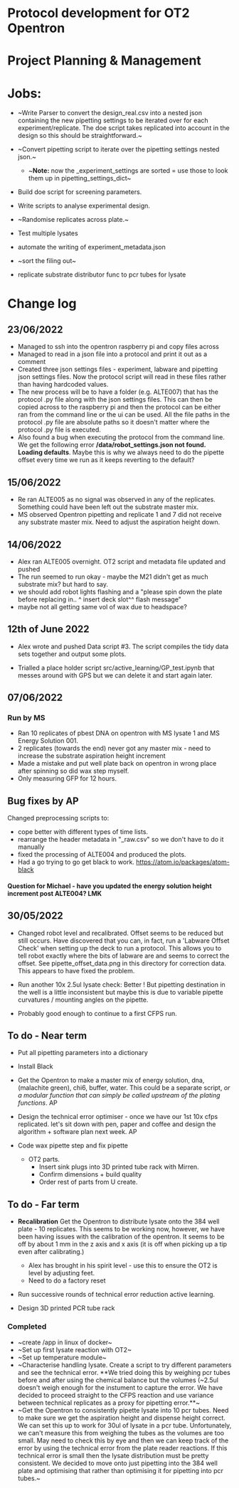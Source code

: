 # Protocol development for OT2 Opentron



# Project Planning & Management

# **Jobs:**

* ~Write Parser to convert the design_real.csv into a nested json containing the new pipetting settings to be iterated over for each experiment/replicate. The doe script takes replicated into account in the design so this should be straightforward.~
* ~Convert pipetting script to iterate over the pipetting settings nested json.~
  * ~**Note:** now the _experiment_settings are sorted =  use those to look them up in pipetting_settings_dict~
* Build doe script for screening parameters.
* Write scripts to analyse experimental design.
* ~Randomise replicates across plate.~
* Test multiple lysates

* automate the writing of experiment_metadata.json
* ~sort the filing out~
* replicate substrate distributor func to pcr tubes for lysate


# Change log

## 23/06/2022

* Managed to ssh into the opentron raspberry pi and copy files across
* Managed to read in a json file into a protocol and print it out as a comment
* Created three json settings files - experiment, labware and pipetting json settings files.
  Now the protocol script will read in these files rather than having hardcoded values.
* The new process will be to have a folder (e.g. ALTE007) that has the protocol .py
  file along with the json settings files. This can then be copied across to the
  raspberry pi and then the protocol can be either ran from the command line or the
  ui can be used. All the file paths in the protocol .py file are absolute paths
  so it doesn't matter where the protocol .py file is executed.
* Also found a bug when executing the protocol from the command line. We get the following error
  **/data/robot_settings.json not found. Loading defaults**.
  Maybe this is why we always need to do the pipette offset every time we run
  as it keeps reverting to the default?

## 15/06/2022

* Re ran ALTE005 as no signal was observed in any of the replicates. Something could have been left out the substrate master mix.
* MS observed Opentron pipetting and replicate 1 and 7 did not receive any substrate master mix. Need to adjust the aspiration height down.

## 14/06/2022

* Alex ran ALTE005 overnight. OT2 script and metadata file updated and pushed
* The run seemed to run okay - maybe the M21 didn't get as much substrate mix? but hard to say.
* we should add robot lights flashing and a "please spin down the plate before replacing in.. ^ insert deck slot^^  flash message"
* maybe not all getting same vol of wax due to headspace?

## 12th of June 2022

* Alex wrote and pushed Data script #3. The script compiles the tidy data sets together and output some plots.

* Trialled a place holder script src/active_learning/GP_test.ipynb that messes around with GPS but we can delete it and start again later.

## 07/06/2022

### Run by MS

* Ran 10 replicates of pbest DNA on opentron with MS lysate 1 and MS Energy Solution 001.
* 2 replicates (towards the end) never got any master mix - need to increase the substrate aspiration height increment
* Made a mistake and put well plate back on opentron in wrong place after spinning so did wax step myself.
* Only measuring GFP for 12 hours.

## Bug fixes by AP
Changed preprocessing scripts to:
* cope better with different types of time lists.
* rearrange the header metadata in "_raw.csv" so we don't have to do it manually
* fixed the processing of ALTE004 and produced the plots.
* Had a go trying to go get black to work. https://atom.io/packages/atom-black

#### Question for Michael - have you updated the energy solution height increment post ALTE004?  LMK

## 30/05/2022

* Changed robot level and recalibrated. Offset seems to be reduced but still occurs. Have discovered that you can, in fact, run a 'Labware Offset Check' when setting up the deck to run a protocol.
This allows you to tell robot exactly where the bits of labware are and seems to correct the offset. See pipette_offset_data.png in this directory for correction data. This appears to have fixed the problem.

* Run another 10x 2.5ul lysate check: Better ! But pipetting destination in the well is a little inconsistent but maybe this is due to variable pipette curvatures / mounting angles on the pipette.

* Probably good enough to continue to a first CFPS run.

## To do  - Near term

* Put all pipetting parameters into a dictionary

* Install Black

* Get the Opentron to make a master mix of energy solution, dna, (malachite green),
chi6, buffer, water. This could be a separate script, *or a modular function that can simply be called upstream of the plating functions*. AP

* Design the technical error optimiser - once we have our 1st 10x cfps replicated. let's sit down with pen, paper and coffee and design the algorithm + software plan next week. AP

* Code wax pipette step and fix pipette
  * OT2 parts.
    * Insert sink plugs into 3D printed tube rack with Mirren.
    * Confirm dimensions + build quality
    * Order rest of parts from U create.

## To do - Far term

* **Recalibration**  Get the Opentron to distribute lysate onto the 384 well plate - 10 replicates.
This seems to be working now, however, we have been having issues with the calibration
of the opentron. It seems to be off by about 1 mm in the z axis and x axis (it
is off when picking up a tip even after calibrating.)
  * Alex has brought in his spirit level - use this to ensure the OT2 is level by adjusting feet.
  * Need to do a factory reset

* Run successive rounds of technical error reduction active learning.

* Design 3D printed PCR tube rack


### Completed

* ~create /app in linux of docker~
* ~Set up first lysate reaction with OT2~
* ~Set up temperature module~
* ~Characterise handling lysate. Create a script to try different parameters
and see the technical error. **We tried doing this by weighing pcr tubes before
and after using the chemical balance but the volumes (~2.5ul doesn't weigh enough
for the instument to capture the error. We have decided to proceed straight to the
CFPS reaction and use variance between technical replicates as a proxy for
pipetting error.**~
* ~Get the Opentron to consistently pipette lysate into 10 pcr tubes. Need to make sure
we get the aspiration height and dispense height correct. We can set this up to work
for 30ul of lysate in a pcr tube. Unfortunately, we can't measure this from weighing
the tubes as the volumes are too small. May need to check this by eye and then we
can keep track of the error by using the technical error from the plate reader reactions.
If this technical error is small then the lysate distribution must be pretty consistent.
We decided to move onto just pipetting into the 384 well plate and optimising that
rather than optimising it for pipetting into pcr tubes.~
